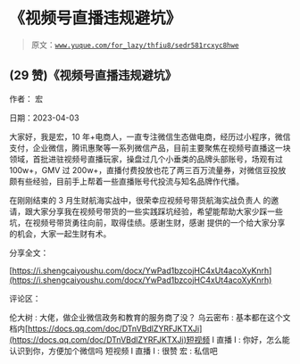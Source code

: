 # 《视频号直播违规避坑》

> 原文：[`www.yuque.com/for_lazy/thfiu8/sedr581rcxyc8hwe`](https://www.yuque.com/for_lazy/thfiu8/sedr581rcxyc8hwe)



## (29 赞)《视频号直播违规避坑》 

作者： 宏 

日期：2023-04-03 

大家好，我是宏，10 年+电商人，一直专注微信生态做电商，经历过小程序，微信支付，企业微信，腾讯惠聚等一系列微信产品，目前主要聚焦在视频号直播这一块领域，首批进驻视频号直播玩家，操盘过几个小垂类的品牌头部账号，场观有过 100w+，GMV 过 200w+，直播付费投放也花了两三百万流量券，对微信豆投放颇有些经验，目前手上帮着一些直播账号代投流与知名品牌作代播。 

在刚刚结束的 3 月生财航海实战中，很荣幸应视频号带货航海实战负责人 的邀请，跟大家分享我在视频号带货的一些实践踩坑经验，希望能帮助大家少踩一些坑，在视频号带货勇往向前，取得佳绩。感谢生财，感谢 提供的一个给大家分享的机会，大家一起生财有术。 

分享全文： 

[https://i.shengcaiyoushu.com/docx/YwPad1bzcojHC4xUt4acoXyKnrh](https://i.shengcaiyoushu.com/docx/YwPad1bzcojHC4xUt4acoXyKnrh) 

评论区： 

伦大树 : 大佬，做企业微信政务和教育的服务商了没？ 乌云密布 : 基本都在这个文档内[https://docs.qq.com/doc/DTnVBdlZYRFJKTXJi](https://docs.qq.com/doc/DTnVBdlZYRFJKTXJi)短视频 I 直播 I : 你好，怎么能认识到你，方便加个微信吗 短视频 I 直播 I : 很赞 宏 : 私信吧